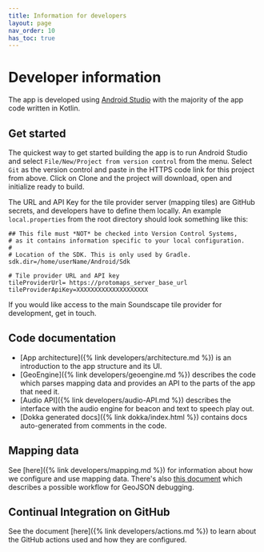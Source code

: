 ```yaml
---
title: Information for developers
layout: page
nav_order: 10
has_toc: true
---
```


# Developer information
The app is developed using [Android Studio](https://developer.android.com/studio) with the majority of the app code written in Kotlin.

## Get started
The quickest way to get started building the app is to run Android Studio and select `File/New/Project from version control` from the menu. Select `Git` as the version control and paste in the HTTPS code link for this project from above. Click on Clone and the project will download, open and initialize ready to build.

The URL and API Key for the tile provider server (mapping tiles) are GitHub secrets, and developers have to define them locally. An example `local.properties` from the root directory should look something like this:

```
## This file must *NOT* be checked into Version Control Systems,
# as it contains information specific to your local configuration.
#
# Location of the SDK. This is only used by Gradle.
sdk.dir=/home/userName/Android/Sdk

# Tile provider URL and API key
tileProviderUrl= https://protomaps_server_base_url
tileProviderApiKey=XXXXXXXXXXXXXXXXXXXX
```

If you would like access to the main Soundscape tile provider for development, get in touch.

## Code documentation

* [App architecture]({% link developers/architecture.md %}) is an introduction to the app structure and its UI.
* [GeoEngine]({% link developers/geoengine.md %}) describes the code which parses mapping data and provides an API to the parts of the app that need it.
* [Audio API]({% link developers/audio-API.md %}) describes the interface with the audio engine for beacon and text to speech play out.
* [Dokka generated docs]({% link dokka/index.html %}) contains docs auto-generated from comments in the code.

## Mapping data
See [here]({% link developers/mapping.md %}) for information about how we configure and use mapping data. There's also [this document](debugging-geojson.md) which describes a possible workflow for GeoJSON debugging.

## Continual Integration on GitHub
See the document [here]({% link developers/actions.md %}) to learn about the GitHub actions used and how they are configured.
